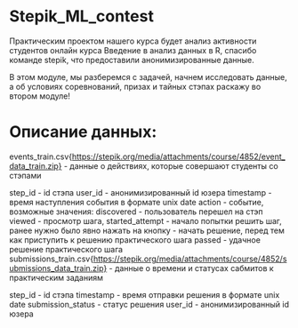 # Stepik_ML_contest 

Практическим проектом нашего курса будет анализ активности студентов онлайн курса Введение в анализ данных в R, спасибо команде stepik, что предоставили анонимизированные данные.

В этом модуле, мы разберемся с задачей, начнем исследовать данные, а об условиях соревнований, призах и тайных стэпах раскажу во втором модуле!

# Описание данных:

events_train.csv{https://stepik.org/media/attachments/course/4852/event_data_train.zip} - данные о действиях, которые совершают студенты со стэпами

step_id - id стэпа
user_id - анонимизированный id юзера
timestamp - время наступления события в формате unix date
action - событие, возможные значения: 
discovered - пользователь перешел на стэп
viewed - просмотр шага,
started_attempt - начало попытки решить шаг, ранее нужно было явно нажать на кнопку - начать решение, перед тем как приступить к решению практического шага
passed - удачное решение практического шага
submissions_train.csv{https://stepik.org/media/attachments/course/4852/submissions_data_train.zip} - данные о времени и статусах сабмитов к практическим заданиям

step_id - id стэпа
timestamp - время отправки решения в формате unix date
submission_status - статус решения
user_id - анонимизированный id юзера
